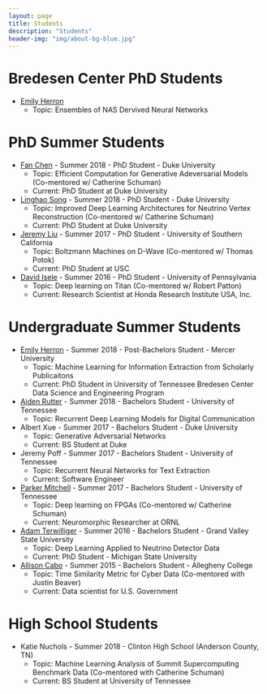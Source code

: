 ```yaml
---
layout: page
title: Students
description: "Students"
header-img: "img/about-bg-blue.jpg"
---
```

# Bredesen Center PhD Students
- [Emily Herron](https://www.linkedin.com/in/emily-herron-623b43aa/)
    - Topic: Ensembles of NAS Dervived Neural Networks
    
# PhD Summer Students
- [Fan Chen](https://cei.pratt.duke.edu/people/fan-chen) - Summer 2018 - PhD Student - Duke University
    - Topic: Efficient Computation for Generative Adeversarial Models (Co-mentored w/ Catherine Schuman)
    - Current: PhD Student at Duke University
- [Linghao Song](https://cei.pratt.duke.edu/people/linghao-song) - Summer 2018 - PhD Student - Duke University
    - Topic: Improved Deep Learning Architectures for Neutrino Vertex Reconstruction (Co-mentored w/ Catherine Schuman)
    - Current: PhD Student at Duke University
- [Jeremy Liu](http://www-scf.usc.edu/~jeremyjl/) - Summer 2017 - PhD Student - University of Southern California
    - Topic: Boltzmann Machines on D-Wave (Co-mentored w/ Thomas Potok)
    - Current: PhD Student at USC
- [David Isele](https://www.grasp.upenn.edu/people/david-isele) - Summer 2016 - PhD Student - University of Pennsylvania 
    - Topic: Deep learning on Titan (Co-mentored w/ Robert Patton)
    - Current: Research Scientist at Honda Research Institute USA, Inc.

# Undergraduate Summer Students
- [Emily Herron](https://www.linkedin.com/in/emily-herron-623b43aa/) - Summer 2018 - Post-Bachelors Student - Mercer University
    - Topic: Machine Learning for Information Extraction from Scholarly Publicaitons
    - Current: PhD Student in University of Tennessee Bredesen Center Data Science and Engineering Program
- [Aiden Rutter](https://www.linkedin.com/in/aiden-rutter) - Summer 2018 - Bachelors Student - University of Tennessee
    - Topic: Recurrent Deep Learning Models for Digital Communication
- Albert Xue - Summer 2017 - Bachelors Student - Duke University 
    - Topic: Generative Adversarial Networks
    - Current: BS Student at Duke
- Jeremy Poff - Summer 2017 - Bachelors Student - University of Tennessee
    - Topic: Recurrent Neural Networks for Text Extraction
    - Current: Software Engineer
- [Parker Mitchell](https://parker.mmtechonline.com/personal_site/) - Summer 2017 - Bachelors Student - University of Tennessee
    - Topic: Deep learning on FPGAs (Co-mentored w/ Catherine Schuman)
    - Current: Neuromorphic Researcher at ORNL
- [Adam Terwilliger](https://www.linkedin.com/in/adamterwilliger/) - Summer 2016 - Bachelors Student - Grand Valley State University
    - Topic: Deep Learning Applied to Neutrino Detector Data
    - Current: PhD Student - Michigan State University
- [Allison Cabo](https://www.linkedin.com/in/allison-cabo-23b73a78/) - Summer 2015 - Bachelors Student - Allegheny College
    - Topic: Time Similarity Metric for Cyber Data (Co-mentored with Justin Beaver)
    - Current: Data scientist for U.S. Government

# High School Students
- Katie Nuchols - Summer 2018 - Clinton High School (Anderson County, TN)
    - Topic: Machine Learning Analysis of Summit Supercomputing Benchmark Data (Co-mentored with Catherine Schuman)
    - Current: BS Student at University of Tennessee
